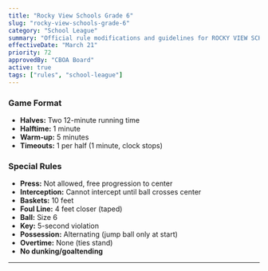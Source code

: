 ```yaml
---
title: "Rocky View Schools Grade 6"
slug: "rocky-view-schools-grade-6"
category: "School League"
summary: "Official rule modifications and guidelines for ROCKY VIEW SCHOOLS GRADE 6"
effectiveDate: "March 21"
priority: 72
approvedBy: "CBOA Board"
active: true
tags: ["rules", "school-league"]
---
```



### Game Format
- **Halves:** Two 12-minute running time
- **Halftime:** 1 minute
- **Warm-up:** 5 minutes
- **Timeouts:** 1 per half (1 minute, clock stops)

### Special Rules
- **Press:** Not allowed, free progression to center
- **Interception:** Cannot intercept until ball crosses center
- **Baskets:** 10 feet
- **Foul Line:** 4 feet closer (taped)
- **Ball:** Size 6
- **Key:** 5-second violation
- **Possession:** Alternating (jump ball only at start)
- **Overtime:** None (ties stand)
- **No dunking/goaltending**

---